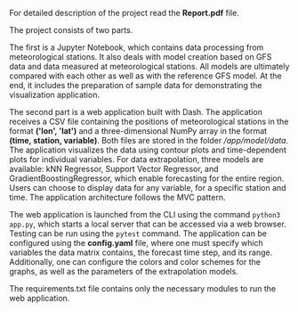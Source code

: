 For detailed description of the project read the **Report.pdf** file.

The project consists of two parts.

The first is a Jupyter Notebook, which contains data processing from meteorological stations. It also deals with model creation based on GFS data and data measured at meteorological stations. All models are ultimately compared with each other as well as with the reference GFS model. At the end, it includes the preparation of sample data for demonstrating the visualization application.

The second part is a web application built with Dash. The application receives a CSV file containing the positions of meteorological stations in the format **('lon', 'lat')** and a three-dimensional NumPy array in the format **(time, station, variable)**. Both files are stored in the folder */app/model/data*. The application visualizes the data using contour plots and time-dependent plots for individual variables. For data extrapolation, three models are available: kNN Regressor, Support Vector Regressor, and GradientBoostingRegressor, which enable forecasting for the entire region. Users can choose to display data for any variable, for a specific station and time. The application architecture follows the MVC pattern.

The web application is launched from the CLI using the command `python3 app.py`, which starts a local server that can be accessed via a web browser. Testing can be run using the `pytest` command. The application can be configured using the **config.yaml** file, where one must specify which variables the data matrix contains, the forecast time step, and its range. Additionally, one can configure the colors and color schemes for the graphs, as well as the parameters of the extrapolation models.

The requirements.txt file contains only the necessary modules to run the web application.
